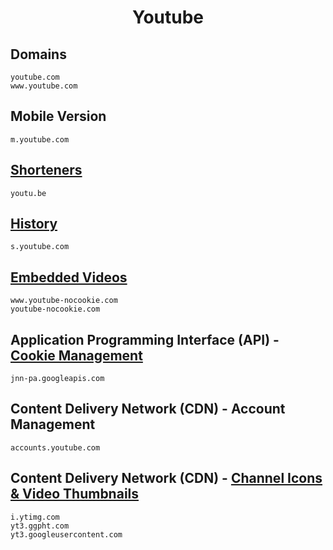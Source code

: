 <h1 align="center">Youtube</h1>

## Domains

```
youtube.com	
www.youtube.com	
```

## Mobile Version

```
m.youtube.com
```

## [Shorteners](https://www.reddit.com/r/explainlikeimfive/comments/2b1grt/eli5_on_reddit_why_are_links_to_youtube_sometimes/)

```
youtu.be
```

## [History](https://www.reddit.com/r/pihole/comments/dw428p/what_is_syoutubecom/)

```
s.youtube.com
```

## [Embedded Videos](https://www.youtube.com/watch?v=UsFCsRbYDyA)

```
www.youtube-nocookie.com
youtube-nocookie.com
```

## Application Programming Interface (API) - [Cookie Management](https://tipsforefficiency.com/jnn-pa-googleapis-com/)

```
jnn-pa.googleapis.com
```

## Content Delivery Network (CDN) - Account Management

```
accounts.youtube.com
```

## Content Delivery Network (CDN) - [Channel Icons & Video Thumbnails](https://www.reddit.com/r/privacy/comments/q5h62m/what_is_ggphtcom/)

```
i.ytimg.com	
yt3.ggpht.com
yt3.googleusercontent.com
```

